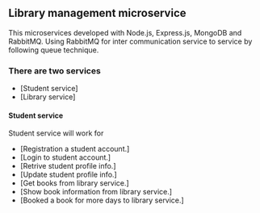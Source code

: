 
## Library management microservice

This microservices developed with Node.js, Express.js, MongoDB and RabbitMQ.
Using RabbitMQ for inter communication service to service by following queue technique.

### There are two services

- [Student service]
- [Library service]

#### Student service

Student service will work for

- [Registration a student account.]
- [Login to student account.]
- [Retrive student profile info.]
- [Update student profile info.]
- [Get books from library service.]
- [Show book information from library service.]
- [Booked a book for more days to library service.]